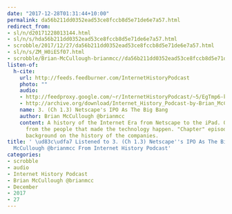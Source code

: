 ```yaml
---
date: "2017-12-28T01:31:44+10:00"
permalink: da56b211dd0352ead53ce8fccb8d5e71de6e7a57.html
redirect_from:
- sl/n/d20171228013144.html
- sl/n/s/hda56b211dd0352ead53ce8fccb8d5e71de6e7a57.html
- scrobble/2017/12/27/da56b211dd0352ead53ce8fccb8d5e71de6e7a57.html
- sl/n/s/ZM_H0iESf07.html
- scrobble/Brian-McCullough-brianmcc//da56b211dd0352ead53ce8fccb8d5e71de6e7a57.html
listen-of:
  h-cite:
    url: http://feeds.feedburner.com/InternetHistoryPodcast
    photo: ""
    audio:
    - http://feedproxy.google.com/~r/InternetHistoryPodcast/~5/EgTmp6-kw3M/03_Chapter_1_Part_3_-_Netscapes_IPO_As_The_Big_Bang.mp3
    - http://archive.org/download/Internet_History_Podcast-by-Brian_McCullough/3_Ch_13_Netscapes_IPO_As_The_Big_Bang.mp3
    name: 3. (Ch 1.3) Netscape's IPO As The Big Bang
    author: Brian McCullough @brianmcc
    content: A history of the Internet Era from Netscape to the iPad. Oral histories
      from the people that made the technology happen. "Chapter" episodes providing
      background on the history of the companies.
title: ' \ud83c\udfa7 Listened to 3. (Ch 1.3) Netscape''s IPO As The Big Bang by Brian
  McCullough @brianmcc From Internet History Podcast'
categories:
- scrobble
- audio
- Internet History Podcast
- Brian McCullough @brianmcc
- December
- 2017
- 27
---
```

